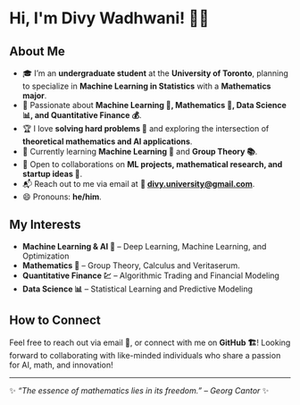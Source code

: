 # Hi, I'm Divy Wadhwani! 👋🚀

## About Me
- 🎓 I’m an **undergraduate student** at the **University of Toronto**, planning to specialize in **Machine Learning in Statistics** with a **Mathematics major**.
- 🔬 Passionate about **Machine Learning 🤖, Mathematics 🧮, Data Science 📊, and Quantitative Finance 💰**.
- 🏆 I love **solving hard problems 🧩** and exploring the intersection of **theoretical mathematics and AI applications**.
- 🌱 Currently learning **Machine Learning 🤖** and **Group Theory 📚**.
- 🤝 Open to collaborations on **ML projects, mathematical research, and startup ideas 🚀**.
- 📬 Reach out to me via email at **📧 divy.university@gmail.com**.
- 😄 Pronouns: **he/him**.

## My Interests
- **Machine Learning & AI 🤖** – Deep Learning, Machine Learning, and Optimization
- **Mathematics 🧮** – Group Theory, Calculus and Veritaserum.
- **Quantitative Finance 💹** – Algorithmic Trading and Financial Modeling
- **Data Science 📊** – Statistical Learning and Predictive Modeling

## How to Connect
Feel free to reach out via email 📧, or connect with me on **GitHub 🏗️**! Looking forward to collaborating with like-minded individuals who share a passion for AI, math, and innovation!

---
✨ *“The essence of mathematics lies in its freedom.” – Georg Cantor* ✨
